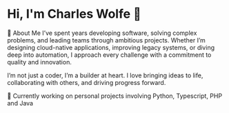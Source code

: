 # Hi, I'm Charles Wolfe 👋

🚀 About Me
I’ve spent years developing software, solving complex problems, and leading teams through ambitious projects. Whether I’m designing cloud-native applications, improving legacy systems, or diving deep into automation, I approach every challenge with a commitment to quality and innovation. 

I’m not just a coder, I’m a builder at heart. I love bringing ideas to life, collaborating with others, and driving progress forward.

🔭 Currently working on personal projects involving Python, Typescript, PHP and Java  
 

